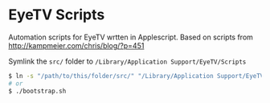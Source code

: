 # EyeTV Scripts
Automation scripts for EyeTV wrtten in Applescript.
Based on scripts from <http://kampmeier.com/chris/blog/?p=451>

Symlink the `src/` folder to `/Library/Application Support/EyeTV/Scripts`

```bash
$ ln -s "/path/to/this/folder/src/" "/Library/Application Support/EyeTV/Scripts"
# or
$ ./bootstrap.sh
```

